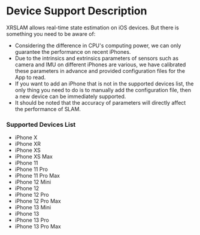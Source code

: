 # Device Support Description

XRSLAM allows real-time state estimation on iOS devices. But there is something you need to be aware of:

- Considering the difference in CPU's computing power, we can only guarantee the performance on recent iPhones.
- Due to the intrinsics and extrinsics parameters of sensors such as camera and IMU on different iPhones are various, we have calibrated these parameters in advance and provided configuration files for the App to read.
- If you want to add an iPhone that is not in the supported devices list, the only thing you need to do is to manually add the configuration file, then a new device can be immediately supported.
- It should be noted that the accuracy of parameters will directly affect the performance of SLAM.

### Supported Devices List

- iPhone X
- iPhone XR
- iPhone XS
- iPhone XS Max
- iPhone 11
- iPhone 11 Pro
- iPhone 11 Pro Max
- iPhone 12 Mini
- iPhone 12
- iPhone 12 Pro
- iPhone 12 Pro Max
- iPhone 13 Mini
- iPhone 13
- iPhone 13 Pro
- iPhone 13 Pro Max
